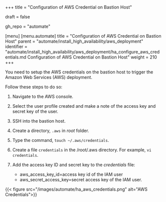 +++
title = "Configuration of AWS Credential on Bastion Host"

draft = false

gh_repo = "automate"

[menu]
  [menu.automate]
    title = "Configuration of AWS Credential on Bastion Host"
    parent = "automate/install_high_availability/aws_deployment"
    identifier = "automate/install_high_availability/aws_deployment/ha_configure_aws_credentials.md Configuration of AWS Credential on Bastion Host"
    weight = 210
+++

You need to setup the AWS credentials on the bastion host to trigger the Amazon Web Services (AWS) deployment.

Follow these steps to do so:

1. Navigate to the AWS console.

1. Select the user profile created and make a note of the access key and secret key of the user.

1. SSH into the bastion host.

1. Create a directory, `.aws` in *root* folder.

1. Type the command, `touch ~/.aws/credentials`.

1. Create a file `credentials` in the /root/.aws directory. For example, `vi credentials`.

1. Add the access key ID and secret key to the *credentials* file:

   - aws_access_key_id=access key id of the IAM user
   - aws_secret_access_key=secret access key of the IAM user.

{{< figure src="/images/automate/ha_aws_credentials.png" alt="AWS Credentials">}}
